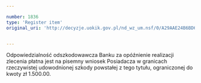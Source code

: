 ```yaml
---

number: 1836
type: 'Register item'
original_uri: 'http://decyzje.uokik.gov.pl/nd_wz_um.nsf/0/A29AAE24B6BD6AF5C12576B700356747?OpenDocument'


---
```


Odpowiedzialność odszkodowawcza Banku za opóźnienie realizacji zlecenia płatna jest na pisemny wniosek Posiadacza w granicach rzeczywistej udowodnionej szkody powstałej z tego tytułu, ograniczonej do kwoty zł 1.500.00.
